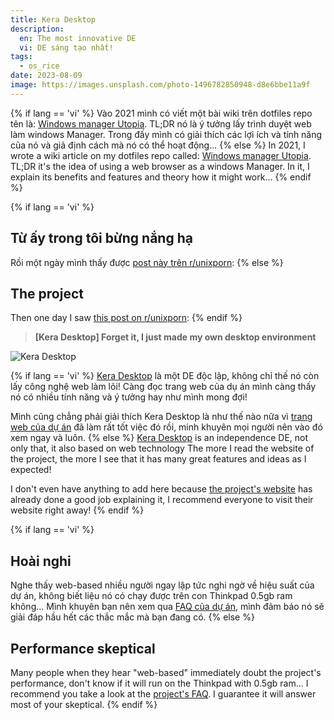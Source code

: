 ```yaml
---
title: Kera Desktop
description:
  en: The most innovative DE
  vi: DE sáng tạo nhất!
tags:
  - os_rice
date: 2023-08-09
image: https://images.unsplash.com/photo-1496782850948-d8e6bbe11a9f
---
```


{% if lang == 'vi' %}
  Vào 2021 mình có viết một bài wiki trên dotfiles repo tên là: [Windows manager Utopia](https://github.com/NNBnh/dotfiles/wiki/wm). TL;DR nó là ý tưởng lấy trình duyệt web làm windows Manager. Trong đấy mình có giải thích các lợi ích và tính năng của nó và giả định cách mà nó có thể hoạt động...
{% else %}
  In 2021, I wrote a wiki article on my dotfiles repo called: [Windows manager Utopia](https://github.com/NNBnh/dotfiles/wiki/wm). TL;DR it's the idea of using a web browser as a windows Manager. In it, I explain its benefits and features and theory how it might work...
{% endif %}

{% if lang == 'vi' %}
  ## Từ ấy trong tôi bừng nắng hạ

  Rồi một ngày mình thấy được [post này trên r/unixporn](https://www.reddit.com/r/unixporn/comments/14591h2/kera_desktop_forget_it_i_just_made_my_own_desktop):
{% else %}
  ## The project

  Then one day I saw [this post on r/unixporn](https://www.reddit.com/r/unixporn/comments/14591h2/kera_desktop_forget_it_i_just_made_my_own_desktop):
{% endif %}

> **[Kera Desktop] Forget it, I just made my own desktop environment**

![Kera Desktop](https://preview.redd.it/xvrqcj9sl05b1.png?width=960&crop=smart&auto=webp&s=14bae38781dd7744256970006b3deae5533cf887)

{% if lang == 'vi' %}
  [Kera Desktop](https://desktop.kerahq.com) là một DE độc lập, không chỉ thế nó còn lấy công nghệ web làm lõi! Càng đọc trang web của dụ án mình càng thấy nó có nhiều tính năng và ý tưởng hay như mình mong đợi!

  Mình cũng chẳng phải giải thích Kera Desktop là như thế nào nữa vì [trang web của dự án](https://desktop.kerahq.com) đã làm rất tốt việc đó rồi, minh khuyên mọi người nên vào đó xem ngay và luôn.
{% else %}
  [Kera Desktop](https://desktop.kerahq.com) is an independence DE, not only that, it also based on web technology The more I read the website of the project, the more I see that it has many great features and ideas as I expected!

  I don't even have anything to add here because [the project's website](https://desktop.kerahq.com) has already done a good job explaining it, I recommend everyone to visit their website right away!
{% endif %}

{% if lang == 'vi' %}
  ## Hoài nghi

  Nghe thấy web-based nhiều người ngay lập tức nghi ngờ về hiệu suất của dự án, không biết liệu nó có chạy được trên con Thinkpad 0.5gb ram không... Mình khuyên bạn nên xem qua [FAQ của dự án](https://desktop.kerahq.com/faq), mình đảm báo nó sẽ giải đáp hầu hết các thắc mắc mà bạn đang có.
{% else %}
  ## Performance skeptical

  Many people when they hear "web-based" immediately doubt the project's performance, don't know if it will run on the Thinkpad with 0.5gb ram... I recommend you take a look at the [project's FAQ](https://desktop.kerahq.com/faq). I guarantee it will answer most of your skeptical.
{% endif %}
